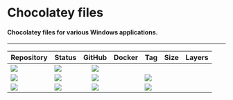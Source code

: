 # Chocolatey files
#### Chocolatey files for various Windows applications.
---
| Repository | Status | GitHub | Docker | Tag | Size | Layers |
| --- | --- | :---: | :---: | :--- | :---: | :---: |
| [![](https://img.shields.io/badge/chocolatey-packages-grey.svg)](https://github.com/forwardcomputers/chocolatey-packages) | [![](https://img.shields.io/github/workflow/status/forwardcomputers/dockerfiles/build_all?label)](https://github.com/forwardcomputers/dockerfiles/actions) | [![](https://img.shields.io/badge/github--grey.svg?label=&logo=github&logoColor=white)](https://github.com/forwardcomputers/chocolatey-packages) | |
| [![](https://img.shields.io/badge/sharemouse-grey.svg)](https://github.com/forwardcomputers/chocolatey-packages/tree/main/automatic/sharemouse) | ![](https://img.shields.io/badge/2--3--2023_05:15:00_AM-blue.svg) | [![](https://img.shields.io/badge/github--grey.svg?label=&logo=github&logoColor=white)](https://github.com/forwardcomputers/chocolatey-packages/tree/main/automatic/sharemouse) | | [![](https://img.shields.io/badge/v6.0.52-blue.svg)](https://github.com/forwardcomputers/chocolatey-packages/tree/main/automatic/sharemouse)
| [![](https://img.shields.io/badge/standardnotes-grey.svg)](https://github.com/forwardcomputers/chocolatey-packages/tree/main/automatic/standardnotes) | ![](https://img.shields.io/badge/2--3--2023_05:15:00_AM-blue.svg) | [![](https://img.shields.io/badge/github--grey.svg?label=&logo=github&logoColor=white)](https://github.com/forwardcomputers/chocolatey-packages/tree/main/automatic/standardnotes) | | [![](https://img.shields.io/badge/v3.22.11-blue.svg)](https://github.com/forwardcomputers/chocolatey-packages/tree/main/automatic/standardnotes)
